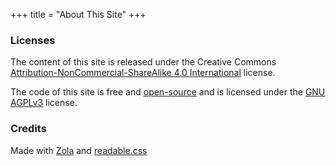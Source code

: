 +++
title = "About This Site"
+++

### Licenses

The content of this site is released under the Creative Commons [Attribution-NonCommercial-ShareAlike 4.0 International](https://creativecommons.org/licenses/by-nc-sa/4.0) license.

The code of this site is free and [open-source](https://codeberg.org/brandont/brandont.dev) and is licensed under the [GNU AGPLv3](https://www.gnu.org/licenses/agpl-3.0.en.html) license.

### Credits

Made with [Zola](https://getzola.org) and [readable.css](https://readable-css.freedomtowrite.org/)
